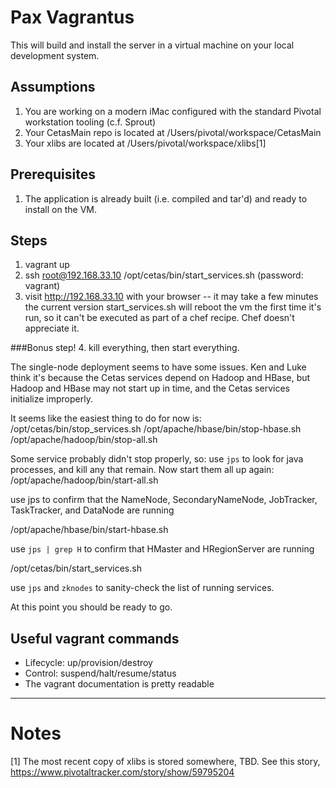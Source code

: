 # Pax Vagrantus

This will build and install the server in a virtual machine on your local development system.

## Assumptions

1. You are working on a modern iMac configured with the standard Pivotal workstation tooling (c.f. Sprout)
2. Your CetasMain repo is located at /Users/pivotal/workspace/CetasMain
3. Your xlibs are located at /Users/pivotal/workspace/xlibs[1]

## Prerequisites

1. The application is already built (i.e. compiled and tar'd) and ready to install on the VM.

## Steps

1. vagrant up
2. ssh root@192.168.33.10 /opt/cetas/bin/start_services.sh (password: vagrant)
3. visit http://192.168.33.10 with your browser -- it may take a few minutes
the current version start_services.sh will reboot the vm the first time it's run, so it can't be executed as part of a chef recipe. Chef doesn't appreciate it.

###Bonus step!
4. kill everything, then start everything.

The single-node deployment seems to have some issues. Ken and Luke think it's because the Cetas services depend on Hadoop and HBase, but Hadoop and HBase may not start up in time, and the Cetas services initialize improperly.

It seems like the easiest thing to do for now is:
   /opt/cetas/bin/stop_services.sh
   /opt/apache/hbase/bin/stop-hbase.sh
   /opt/apache/hadoop/bin/stop-all.sh

Some service probably didn't stop properly, so: use `jps` to look for java processes, and kill any that remain.
Now start them all up again:
   /opt/apache/hadoop/bin/start-all.sh

use jps to confirm that the NameNode, SecondaryNameNode, JobTracker, TaskTracker, and DataNode are running

   /opt/apache/hbase/bin/start-hbase.sh

use `jps | grep H` to confirm that HMaster and HRegionServer are running

   /opt/cetas/bin/start_services.sh

use `jps` and `zknodes` to sanity-check the list of running services.

At this point you should be ready to go.

## Useful vagrant commands

- Lifecycle: up/provision/destroy
- Control: suspend/halt/resume/status
- The vagrant documentation is pretty readable

-------------

# Notes

[1] The most recent copy of xlibs is stored somewhere, TBD. See this story, https://www.pivotaltracker.com/story/show/59795204
